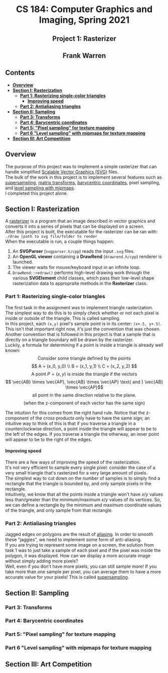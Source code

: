 # <center> **CS 184: Computer Graphics and Imaging, Spring 2021** <!-- omit in toc -->

## <center> **Project 1: Rasterizer** <!-- omit in toc -->

## <center> **Frank Warren** </center> <!-- omit in toc -->

## **Contents** <!-- omit in toc -->

- [**Overview**](#overview)
- [**Section I: Rasterization**](#section-i-rasterization)
  - [**Part 1: Rasterizing single-color triangles**](#part-1-rasterizing-single-color-triangles)
    - [**Improving speed**](#improving-speed)
  - [**Part 2: Antialiasing triangles**](#part-2-antialiasing-triangles)
- [**Section II: Sampling**](#section-ii-sampling)
  - [**Part 3: Transforms**](#part-3-transforms)
  - [**Part 4: Barycentric coordinates**](#part-4-barycentric-coordinates)
  - [**Part 5: "Pixel sampling" for texture mapping**](#part-5-pixel-sampling-for-texture-mapping)
  - [**Part 6 "Level sampling" with mipmaps for texture mapping**](#part-6-level-sampling-with-mipmaps-for-texture-mapping)
- [**Section III: Art Competition**](#section-iii-art-competition)

## **Overview**

The purpose of this project was to implement a simple rasterizer that can handle simplified [Scalable Vector Graphics (SVG)](https://en.wikipedia.org/wiki/Scalable_Vector_Graphics) files.  
The bulk of the work in this project is to implement several features such as [supersampling](https://en.wikipedia.org/wiki/Supersampling), [matrix transforms](https://en.wikipedia.org/wiki/Transformation_matrix#Examples_in_2_dimensions), [barycentric coordinates](https://en.wikipedia.org/wiki/Barycentric_coordinate_system), pixel sampling, and [level sampling with mipmaps](https://en.wikipedia.org/wiki/Mipmap).  
I completed this project alone.

## **Section I: Rasterization**
A [rasterizer](https://en.wikipedia.org/wiki/Rasterisation) is a program that an image described in vector graphics and converts it into a series of pixels that can be displayed on a screen.  
After this project is built, the executable for the rasterizer can be ran with:  ```./draw [path to svg file/folder to render```  
When the executable is run, a couple things happen:  

1. An **SVGParser** (```svgparser.h/cpp```) reads the input ```.svg``` files.
2. An **OpenGL viewer** containing a **DrawRend** (```drawrend.h/cpp```) renderer is launched.
3. The viewer waits for mouse/keyboard input in an infinite loop.
4. ```DrawRend::redraw()``` performs high-level drawing work through the various **SVGElement** child classes, which pass their low-level shape rasterization data to appropraite methods in the **Rasterizer** class.



### **Part 1: Rasterizing single-color triangles**

The first task in the assignment was to implement triangle rasterization.  
The simplest way to do this is to simply check whether or not each pixel is inside or outside of the triangle. This is called sampling.  
In this project, each ```(x,y)``` pixel's sample point is in its center: ```(x+.5, y+.5)```. This isn't that important right now, it's just the convention that was chosen.  
Another convention that is followed in this project is that a sample that is directly on a triangle boundary will be drawn by the rasterizer.  
Luckily, a formula for determining if a point is inside a triangle is already well known:  
$$ \text{Consider some triangle defined by the points } $$
$$ A = (x_0, y_0) \\ B = (x_1, y_1) \\ C = (x_2, y_2) $$ 
$$ \text{A point } P = (x,y) \text{ is inside the triangle if the vectors} $$
$$ \vec{AB} \times \vec{AP},  \vec{AB} \times \vec{AP} \text{ and } \vec{AB} \times \vec{AP}$$
$$ \text{all point in the same direction relative to the plane.}$$
$$ \text{(when the z-component of each vector has the same sign)} $$

The intuition for this comes from the right hand rule. Notice that the z-component of the cross products only have to have the same sign; an intuitive way to think of this is that if you traverse a triangle in a counterclockwise direction, a point inside the triangle will appear to be to the left of the edges. If you traverse a triangle the otherway, an inner point will appear to be to the right of the edges.

#### **Improving speed**

There are a few ways of improving the speed of the rasterization.  
It's not very efficient to sample every single pixel: consider the case of a very small triangle that's rasterized for a very large amount of pixels.  
The simplest way to cut down on the number of samples is to simply find a rectangle that the triangle is bounded by, and only sample pixels in the rectangle.  
Intuitively, we know that all the points inside a triangle won't have $x$/$y$ values less than/greater than the minimum/maximum $x$/$y$ values of its vertices. So, we can define a rectangle by the minimum and maximum coordinate values of the triangle, and only sample from that rectangle.  

### **Part 2: Antialiasing triangles**

Jagged edges on polygons are the result of [aliasing](https://en.wikipedia.org/wiki/aliasing). In order to smooth these "jaggies", we need to implement some form of anti-aliasing.  
If you are trying to represent some image on a screen, the solution from task 1 was to just take a sample of each pixel and if the pixel was inside the polygon, it was displayed. How can we display a more accurate image without simply adding more pixels?  
Well, even if you don't have more pixels, you can still sample more! If you take more than one sample per pixel, you can average them to have a more accurate value for your pixels! This is called [supersampling](https://en.wikipedia.org/wiki/Supersampling).


## **Section II: Sampling**

### **Part 3: Transforms**

### **Part 4: Barycentric coordinates**

### **Part 5: "Pixel sampling" for texture mapping**

### **Part 6 "Level sampling" with mipmaps for texture mapping**

## **Section III: Art Competition**
